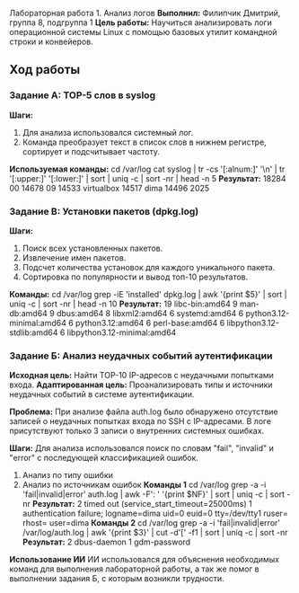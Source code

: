 Лабораторная работа 1. Анализ логов
**Выполнил:** Филипчик Дмитрий, группа 8, подгруппа 1 
**Цель работы:** Научиться анализировать логи операционной системы Linux с помощью базовых утилит командной строки
и конвейеров.

## Ход работы

### Задание A: TOP-5 слов в syslog
**Шаги:**
1. Для анализа использовался системный лог.
2. Команда преобразует текст в список слов в нижнем регистре, сортирует и подсчитывает частоту.

**Используемая команды:**
cd /var/log
cat syslog | tr -cs '[:alnum:]' '\n' | tr '[:upper:]' '[:lower:]' | sort | uniq -c | sort -nr | head -n 5
**Результат:**
  18284 00
  14678 09
  14533 virtualbox
  14517 dima
  14496 2025

### Задание В: Установки пакетов (dpkg.log)
**Шаги:**
1. Поиск всех установленных пакетов.
2. Извлечение имен пакетов.
3. Подсчет количества установок для каждого уникального пакета.
4. Сортировка по популярности и вывод топ-10 результатов.

**Команды:**
cd /var/log
grep -iE 'installed' dpkg.log | awk '{print $5}' | sort | uniq -c | sort -nr | head -n 10
**Результат:**
 19 libc-bin:amd64
      9 man-db:amd64
      9 dbus:amd64
      8 libxml2:amd64
      6 systemd:amd64
      6 python3.12-minimal:amd64
      6 python3.12:amd64
      6 perl-base:amd64
      6 libpython3.12-stdlib:amd64
      6 libpython3.12-minimal:amd64

### Задание Б: Анализ неудачных событий аутентификации

**Исходная цель:** Найти TOP-10 IP-адресов с неудачными попытками входа.
**Адаптированная цель:** Проанализировать типы и источники неудачных событий в системе аутентификации.

**Проблема:** При анализе файла auth.log было обнаружено отсутствие записей о неудачных попытках входа по
 SSH с IP-адресами. В логе присутствуют только 3 записи о внутренних системных ошибках.

**Шаги:**
Для анализа использовался поиск по словам "fail", "invalid" и "error" с последующей классификацией ошибок.
1. Анализ по типу ошибки
2. Анализ по источникам ошибок
**Команды 1**
cd /var/log
grep -a -i 'fail\|invalid\|error' auth.log | awk -F': ' '{print $NF}' | sort | uniq -c | sort -nr
**Результат:**
 2 timed out (service_start_timeout=25000ms)
 1 authentication failure; logname=dima uid=0 euid=0 tty=/dev/tty1 ruser= rhost=  user=dima
**Команды 2**
cd /var/log
grep -a -i 'fail\|invalid\|error' /var/log/auth.log | awk '{print $3}' | cut -d'[' -f1 | sort | uniq -c | sort -nr
**Результат:**
 2 dbus-daemon
 1 gdm-password

**Использование ИИ**
ИИ использовался для объяснения необходимых команд для выполнения лабораторной работы,
 а так же помог в выполнении задания Б, с которым возникли трудности. 
